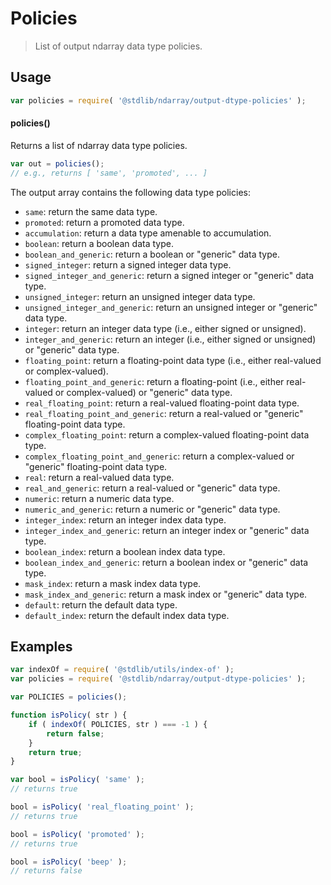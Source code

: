 <!--

@license Apache-2.0

Copyright (c) 2023 The Stdlib Authors.

Licensed under the Apache License, Version 2.0 (the "License");
you may not use this file except in compliance with the License.
You may obtain a copy of the License at

   http://www.apache.org/licenses/LICENSE-2.0

Unless required by applicable law or agreed to in writing, software
distributed under the License is distributed on an "AS IS" BASIS,
WITHOUT WARRANTIES OR CONDITIONS OF ANY KIND, either express or implied.
See the License for the specific language governing permissions and
limitations under the License.

-->

# Policies

> List of output ndarray data type policies.

<!-- Section to include introductory text. Make sure to keep an empty line after the intro `section` element and another before the `/section` close. -->

<section class="intro">

</section>

<!-- /.intro -->

<!-- Package usage documentation. -->

<section class="usage">

## Usage

```javascript
var policies = require( '@stdlib/ndarray/output-dtype-policies' );
```

#### policies()

Returns a list of ndarray data type policies.

```javascript
var out = policies();
// e.g., returns [ 'same', 'promoted', ... ]
```

The output array contains the following data type policies:

-   `same`: return the same data type.
-   `promoted`: return a promoted data type.
-   `accumulation`: return a data type amenable to accumulation.
-   `boolean`: return a boolean data type.
-   `boolean_and_generic`: return a boolean or "generic" data type.
-   `signed_integer`: return a signed integer data type.
-   `signed_integer_and_generic`: return a signed integer or "generic" data type.
-   `unsigned_integer`: return an unsigned integer data type.
-   `unsigned_integer_and_generic`: return an unsigned integer or "generic" data type.
-   `integer`: return an integer data type (i.e., either signed or unsigned).
-   `integer_and_generic`: return an integer (i.e., either signed or unsigned) or "generic" data type.
-   `floating_point`: return a floating-point data type (i.e., either real-valued or complex-valued).
-   `floating_point_and_generic`: return a floating-point (i.e., either real-valued or complex-valued) or "generic" data type.
-   `real_floating_point`: return a real-valued floating-point data type.
-   `real_floating_point_and_generic`: return a real-valued or "generic" floating-point data type.
-   `complex_floating_point`: return a complex-valued floating-point data type.
-   `complex_floating_point_and_generic`: return a complex-valued or "generic" floating-point data type.
-   `real`: return a real-valued data type.
-   `real_and_generic`: return a real-valued or "generic" data type.
-   `numeric`: return a numeric data type.
-   `numeric_and_generic`: return a numeric or "generic" data type.
-   `integer_index`: return an integer index data type.
-   `integer_index_and_generic`: return an integer index or "generic" data type.
-   `boolean_index`: return a boolean index data type.
-   `boolean_index_and_generic`: return a boolean index or "generic" data type.
-   `mask_index`: return a mask index data type.
-   `mask_index_and_generic`: return a mask index or "generic" data type.
-   `default`: return the default data type.
-   `default_index`: return the default index data type.

</section>

<!-- /.usage -->

<!-- Package usage notes. Make sure to keep an empty line after the `section` element and another before the `/section` close. -->

<section class="notes">

</section>

<!-- /.notes -->

<!-- Package usage examples. -->

<section class="examples">

## Examples

<!-- eslint no-undef: "error" -->

```javascript
var indexOf = require( '@stdlib/utils/index-of' );
var policies = require( '@stdlib/ndarray/output-dtype-policies' );

var POLICIES = policies();

function isPolicy( str ) {
    if ( indexOf( POLICIES, str ) === -1 ) {
        return false;
    }
    return true;
}

var bool = isPolicy( 'same' );
// returns true

bool = isPolicy( 'real_floating_point' );
// returns true

bool = isPolicy( 'promoted' );
// returns true

bool = isPolicy( 'beep' );
// returns false
```

</section>

<!-- /.examples -->

<!-- Section to include cited references. If references are included, add a horizontal rule *before* the section. Make sure to keep an empty line after the `section` element and another before the `/section` close. -->

<section class="references">

</section>

<!-- /.references -->

<!-- Section for related `stdlib` packages. Do not manually edit this section, as it is automatically populated. -->

<section class="related">

</section>

<!-- /.related -->

<!-- Section for all links. Make sure to keep an empty line after the `section` element and another before the `/section` close. -->

<section class="links">

</section>

<!-- /.links -->
